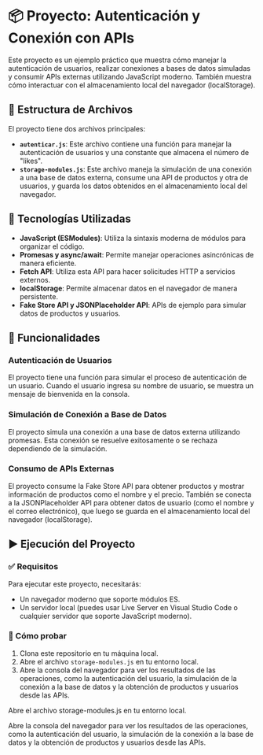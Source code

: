 # 📦 Proyecto: Autenticación y Conexión con APIs

Este proyecto es un ejemplo práctico que muestra cómo manejar la autenticación de usuarios, realizar conexiones a bases de datos simuladas y consumir APIs externas utilizando JavaScript moderno. También muestra cómo interactuar con el almacenamiento local del navegador (localStorage).

## 🧩 Estructura de Archivos

El proyecto tiene dos archivos principales:

- **`autenticar.js`**: Este archivo contiene una función para manejar la autenticación de usuarios y una constante que almacena el número de "likes".
- **`storage-modules.js`**: Este archivo maneja la simulación de una conexión a una base de datos externa, consume una API de productos y otra de usuarios, y guarda los datos obtenidos en el almacenamiento local del navegador.

## 🔧 Tecnologías Utilizadas

- **JavaScript (ESModules)**: Utiliza la sintaxis moderna de módulos para organizar el código.
- **Promesas y async/await**: Permite manejar operaciones asincrónicas de manera eficiente.
- **Fetch API**: Utiliza esta API para hacer solicitudes HTTP a servicios externos.
- **localStorage**: Permite almacenar datos en el navegador de manera persistente.
- **Fake Store API y JSONPlaceholder API**: APIs de ejemplo para simular datos de productos y usuarios.

## 🚀 Funcionalidades

### Autenticación de Usuarios
El proyecto tiene una función para simular el proceso de autenticación de un usuario. Cuando el usuario ingresa su nombre de usuario, se muestra un mensaje de bienvenida en la consola.

### Simulación de Conexión a Base de Datos
El proyecto simula una conexión a una base de datos externa utilizando promesas. Esta conexión se resuelve exitosamente o se rechaza dependiendo de la simulación.

### Consumo de APIs Externas
El proyecto consume la Fake Store API para obtener productos y mostrar información de productos como el nombre y el precio. También se conecta a la JSONPlaceholder API para obtener datos de usuario (como el nombre y el correo electrónico), que luego se guarda en el almacenamiento local del navegador (localStorage).

## ▶️ Ejecución del Proyecto

### ✅ Requisitos

Para ejecutar este proyecto, necesitarás:

- Un navegador moderno que soporte módulos ES.
- Un servidor local (puedes usar Live Server en Visual Studio Code o cualquier servidor que soporte JavaScript moderno).

### 🧪 Cómo probar

1. Clona este repositorio en tu máquina local.
2. Abre el archivo `storage-modules.js` en tu entorno local.
3. Abre la consola del navegador para ver los resultados de las operaciones, como la autenticación del usuario, la simulación de la conexión a la base de datos y la obtención de productos y usuarios desde las APIs.


Abre el archivo storage-modules.js en tu entorno local.

Abre la consola del navegador para ver los resultados de las operaciones, como la autenticación del usuario, la simulación de la conexión a la base de datos y la obtención de productos y usuarios desde las APIs.
